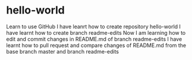 # hello-world
Learn to use GitHub
I have leanrt how to create repository hello-world
I have learnt how to create branch readme-edits
Now I am learning how to edit and commit changes in README.md of branch readme-edits
I have learnt how to pull request and compare changes of README.md from the base branch master and branch readme-edits
